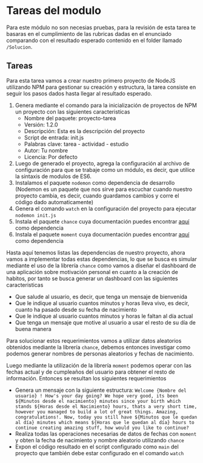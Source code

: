 # Tareas del modulo

Para este módulo no son necesias pruebas, para la revisión de esta tarea te basaras en el cumplimiento de las rubricas dadas en el enunciado comparando con el resultado esperado contenido en el folder llamado `/Solucion`.

## Tareas

Para esta tarea vamos a crear nuestro primero proyecto de NodeJS utilizando NPM para gestionar su creación y estructura, la tarea consiste en seguir los pasos dados hasta llegar al resultado esperado.

1. Genera mediante el comando para la inicialización de proyectos de NPM un proyecto con las siguientes caracteristicas
    - Nombre del paquete: proyecto-tarea
    - Versión: 1.2.0
    - Descripción: Esta es la descripción del proyecto
    - Script de entrada: init.js
    - Palabras clave: tarea - actividad - estudio
    - Autor: Tu nombre
    - Licencia: Por defecto
2. Luego de generado el proyecto, agrega la configuración al archivo de configuración para que se trabaje como un módulo, es decir, que utilice la sintaxis de modulos de ES6.
3. Instalamos el paquete `nodemon` como dependencia de desarrollo (Nodemon es un paquete que nos sirve para escuchar cuando nuestro proyecto cambia, es decir, cuando guardamos cambios y corre el código dado automaticamente)
4. Genera el comando `watch` en la configuración del proyecto para ejecutar `nodemon init.js`
5. Instala el paquete `chance` cuya documentación puedes encontrar [aquí](https://chancejs.com/) como dependencia
6. Instala el paquete `moment` cuya documentación puedes encontrar [aquí](https://momentjs.com/docs/#/use-it/) como dependencia

Hasta aquí tenemos listas las dependencias de nuestro proyecto, ahora vamos a implementar todas estas dependencias, lo que se busca es simular mediante el uso de la librería `chance` como vamos a diseñar el dashboard de una aplicación sobre motivación personal en cuanto a la creación de habitos, por tanto se busca generar un dashboard con las siguientes caracteristicas

-   Que salude al usuario, es decir, que tenga un mensaje de bienvenida
-   Que le indique al usuario cuantos minutos y horas lleva vivo, es decir, cuanto ha pasado desde su fecha de nacimiento
-   Que le indique al usuario cuantos minutos y horas le faltan al día actual
-   Que tenga un mensaje que motive al usuario a usar el resto de su día de buena manera

Para solucionar estos requerimientos vamos a utilizar datos aleatorios obtenidos mediante la librería `chance`, debemos entonces investigar como podemos generar nombres de personas aleatorios y fechas de nacimiento.

Luego mediante la utilización de la librería `moment` podemos operar con las fechas actual y de cumpleaños del usuario para obtener el resto de información. Entonces se resultan los siguientes requerimientos

-   Genera un mensaje con la siguiente estructura: `Welcome {Nombre del usuario} ! How's your day going? We hope very good, its been ${Minutos desde el nacimiento} minutes since your birth which stands ${Horas desde el Nacimiento} hours, thats a very short time, however you managed to build a lot of great things. Amazing, congratulations!. Now, today you still have ${Minutos que le quedan al día} minutes which means ${Horas que le quedan al día} hours to continue creating amazing stuff, how would you like to continue?`
-   Realiza todas las operaciones necesarias de datos de fechas con `moment` y obten la fecha de nacimiento y nombre aleatorio utilizando `chance`
-   Expon el código resultado en el script configurado como `main` del proyecto que también debe estar configurado en el comando `watch`
